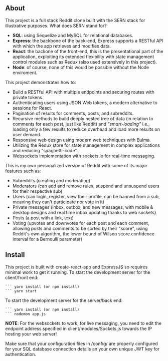 ## About

This project is a full stack Reddit clone built with the SERN stack for illustrative purposes. What does SERN stand for?

* **SQL**: using Sequelize and MySQL for relational databases.
* **Express**: the backbone of the back-end, Express supports a RESTful API with which the app retrieves and modifies data.
* **React**: the backone of the front-end, this is the presentational part of the application, exploiting its extended flexibility with state management control modules such as Redux (also used extensively in this project).
* **Node**: of course, none of this would be possible without the Node enviroment.

This project demonstrates how to:

* Build a RESTful API with multiple endpoints and securing routes with private tokens.
* Authenticating users using JSON Web tokens, a modern alternative to sessions for React.
* Pagination of results for comments, posts, and subreddits.
* Recursive methods to build deeply nested tree of data (in relation to comments for each post, just like Reddit) and *"smart-loading"* i.e., loading only a few results to reduce overhead and load more results on user demand.
* Responsive web design using modern web techniques with Bulma.
* Utilizing the Redux store for state management in complex applications and reducing "spaghetti-code".
* Websockets implementation with sockets.io for real-time messaging.

This is my own personalized version of Reddit with some of its major features such as:

* Subreddits (creating and moderating)
* Moderators (can add and remove rules, suspend and unsuspend users for their respective sub)
* Users (can login, register, view their profile, can be banned from a sub, meaning they can't participate nor vote in it)
* Private messages (inbox, outbox, and new messages, with mobile & desktop designs and real time inbox updating thanks to web sockets)
* Posts (a post with a link, text)
* Voting (upvotes and downvotes for each post and each comment, allowing posts and comments to be sorted by their "score", using Reddit's own algorithm, the lower bound of Wilson score confidence interval for a Bernoulli parameter)

## Install

This project is built with create-react-app and ExpressJS so requires minimal work to get it running. To start the development server for the client/front end:

``` cd client
``` yarn install (or npm install)
``` yarn start
``` 

To start the development server for the server/back end:

``` cd server
``` yarn install (or npm install)
``` nodemon app.js
```

**NOTE**: For the websockets to work, for live messaging, you need to edit the endpoint address specified in client/modules/Sockets.js towards the IP hosting your web server!

Make sure that your configuration files in /config/ are properly configured for your SQL database connection details an your own unique JWT key for authentication.

